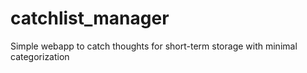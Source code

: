 # catchlist_manager
Simple webapp to catch thoughts for short-term storage with minimal categorization
